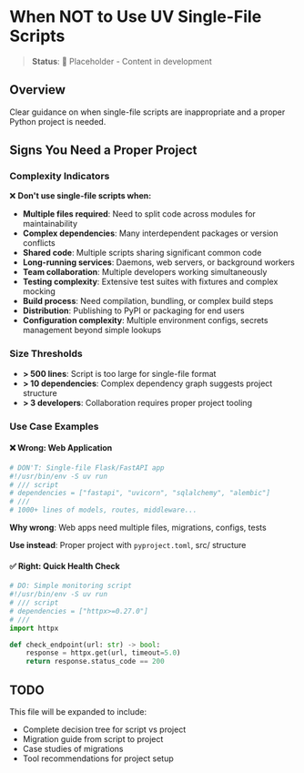 # When NOT to Use UV Single-File Scripts

> **Status**: 🚧 Placeholder - Content in development

## Overview

Clear guidance on when single-file scripts are inappropriate and a proper Python project is needed.

## Signs You Need a Proper Project

### Complexity Indicators

❌ **Don't use single-file scripts when:**

- **Multiple files required**: Need to split code across modules for maintainability
- **Complex dependencies**: Many interdependent packages or version conflicts
- **Shared code**: Multiple scripts sharing significant common code
- **Long-running services**: Daemons, web servers, or background workers
- **Team collaboration**: Multiple developers working simultaneously
- **Testing complexity**: Extensive test suites with fixtures and complex mocking
- **Build process**: Need compilation, bundling, or complex build steps
- **Distribution**: Publishing to PyPI or packaging for end users
- **Configuration complexity**: Multiple environment configs, secrets management beyond simple lookups

### Size Thresholds

- **> 500 lines**: Script is too large for single-file format
- **> 10 dependencies**: Complex dependency graph suggests project structure
- **> 3 developers**: Collaboration requires proper project tooling

### Use Case Examples

#### ❌ Wrong: Web Application
```python
# DON'T: Single-file Flask/FastAPI app
#!/usr/bin/env -S uv run
# /// script
# dependencies = ["fastapi", "uvicorn", "sqlalchemy", "alembic"]
# ///
# 1000+ lines of models, routes, middleware...
```

**Why wrong**: Web apps need multiple files, migrations, configs, tests

**Use instead**: Proper project with `pyproject.toml`, src/ structure

#### ✅ Right: Quick Health Check
```python
# DO: Simple monitoring script
#!/usr/bin/env -S uv run
# /// script
# dependencies = ["httpx>=0.27.0"]
# ///
import httpx

def check_endpoint(url: str) -> bool:
    response = httpx.get(url, timeout=5.0)
    return response.status_code == 200
```

## TODO

This file will be expanded to include:

- Complete decision tree for script vs project
- Migration guide from script to project
- Case studies of migrations
- Tool recommendations for project setup

